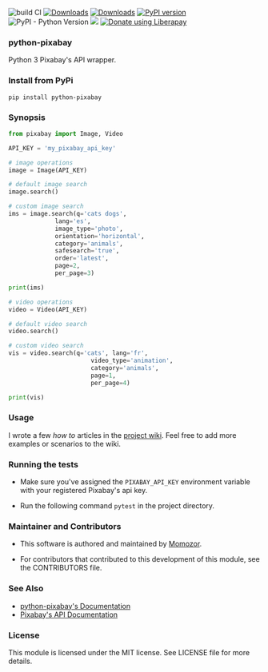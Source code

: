![build CI](https://github.com/momozor/python-pixabay/workflows/build%20CI/badge.svg?branch=master)
[![Downloads](https://pepy.tech/badge/python-pixabay)](https://pepy.tech/project/python-pixabay)
[![Downloads](https://pepy.tech/badge/python-pixabay/month)](https://pepy.tech/project/python-pixabay/month)
[![PyPI version](https://badge.fury.io/py/python-pixabay.svg)](https://badge.fury.io/py/python-pixabay)
![PyPI - Python Version](https://img.shields.io/pypi/pyversions/python-pixabay.svg?color=1&label=Python)
<img src="http://img.shields.io/liberapay/patrons/momozor.svg?logo=liberapay">
<a href="https://liberapay.com/momozor/donate"><img alt="Donate using Liberapay" src="https://liberapay.com/assets/widgets/donate.svg"></a>
### python-pixabay
Python 3 Pixabay's API wrapper.

### Install from PyPi
`pip install python-pixabay`

### Synopsis

```python
from pixabay import Image, Video

API_KEY = 'my_pixabay_api_key'

# image operations
image = Image(API_KEY)

# default image search
image.search()

# custom image search
ims = image.search(q='cats dogs',
             lang='es',
             image_type='photo',
             orientation='horizontal',
             category='animals',
             safesearch='true',
             order='latest',
             page=2,
             per_page=3)

print(ims)

# video operations
video = Video(API_KEY)

# default video search
video.search()

# custom video search
vis = video.search(q='cats', lang='fr',
                       video_type='animation',
                       category='animals',
                       page=1,
                       per_page=4)

print(vis)
```

### Usage

I wrote a few _how to_ articles in the [project wiki](https://github.com/momozor/python-pixabay/wiki). Feel free to add more examples or scenarios to the wiki.

### Running the tests

*   Make sure you've assigned the `PIXABAY_API_KEY` environment variable with your
registered Pixabay's api key.

*   Run the following command `pytest` in the project directory.

### Maintainer and Contributors

*   This software is authored and maintained by [Momozor](https://github.com/momozor).

*   For contributors that contributed to this development of this module, see the
CONTRIBUTORS file.

### See Also
*   [python-pixabay's Documentation](https://momozor.github.io/python-pixabay/index.html)
*   [Pixabay's API Documentation](https://pixabay.com/api/docs)

### License

This module is licensed under the MIT license. See LICENSE file for more details.
